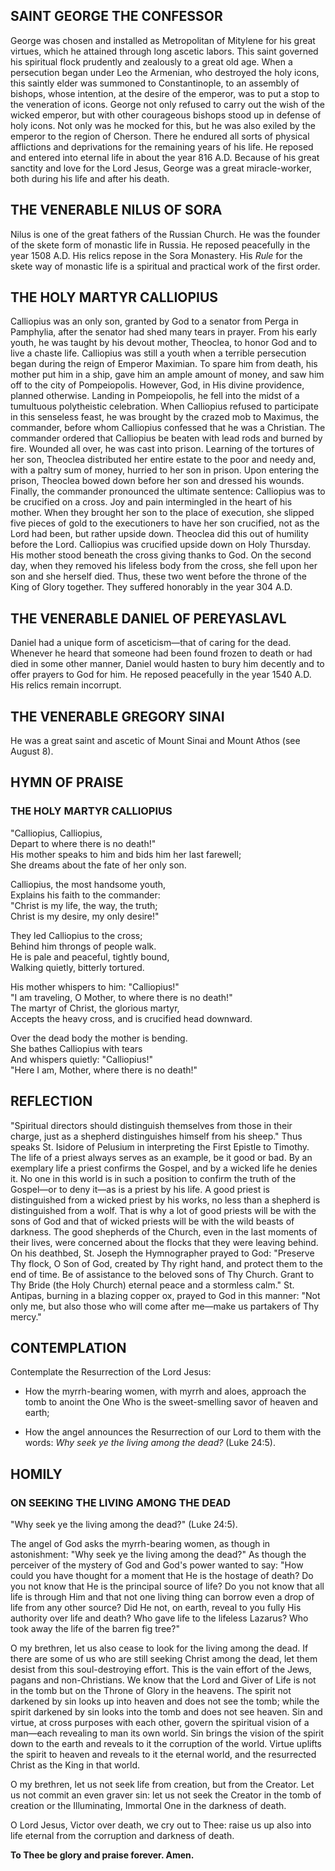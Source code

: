 ## SAINT GEORGE THE CONFESSOR

George was chosen and installed as Metropolitan of Mitylene for his great virtues, which he attained through long ascetic labors. This saint governed his spiritual flock prudently and zealously to a great old age. When a persecution began under Leo the Armenian, who destroyed the holy icons, this saintly elder was summoned to Constantinople, to an assembly of bishops, whose intention, at the desire of the emperor, was to put a stop to the veneration of icons. George not only refused to carry out the wish of the wicked emperor, but with other courageous bishops stood up in defense of holy icons. Not only was he mocked for this, but he was also exiled by the emperor to the region of Cherson. There he endured all sorts of physical afflictions and deprivations for the remaining years of his life. He reposed and entered into eternal life in about the year 816 A.D. Because of his great sanctity and love for the Lord Jesus, George was a great miracle-worker, both during his life and after his death.

  

## THE VENERABLE NILUS OF SORA

Nilus is one of the great fathers of the Russian Church. He was the founder of the skete form of monastic life in Russia. He reposed peacefully in the year 1508 A.D. His relics repose in the Sora Monastery. His *Rule* for the skete way of monastic life is a spiritual and practical work of the first order.

  

## THE HOLY MARTYR CALLIOPIUS

Calliopius was an only son, granted by God to a senator from Perga in Pamphylia, after the senator had shed many tears in prayer. From his early youth, he was taught by his devout mother, Theoclea, to honor God and to live a chaste life. Calliopius was still a youth when a terrible persecution began during the reign of Emperor Maximian. To spare him from death, his mother put him in a ship, gave him an ample amount of money, and saw him off to the city of Pompeiopolis. However, God, in His divine providence, planned otherwise. Landing in Pompeiopolis, he fell into the midst of a tumultuous polytheistic celebration. When Calliopius refused to participate in this senseless feast, he was brought by the crazed mob to Maximus, the commander, before whom Calliopius confessed that he was a Christian. The commander ordered that Calliopius be beaten with lead rods and burned by fire. Wounded all over, he was cast into prison. Learning of the tortures of her son, Theoclea distributed her entire estate to the poor and needy and, with a paltry sum of money, hurried to her son in prison. Upon entering the prison, Theoclea bowed down before her son and dressed his wounds. Finally, the commander pronounced the ultimate sentence: Calliopius was to be crucified on a cross. Joy and pain intermingled in the heart of his mother. When they brought her son to the place of execution, she slipped five pieces of gold to the executioners to have her son crucified, not as the Lord had been, but rather upside down. Theoclea did this out of humility before the Lord. Calliopius was crucified upside down on Holy Thursday. His mother stood beneath the cross giving thanks to God. On the second day, when they removed his lifeless body from the cross, she fell upon her son and she herself died. Thus, these two went before the throne of the King of Glory together. They suffered honorably in the year 304 A.D.

  

## THE VENERABLE DANIEL OF PEREYASLAVL

Daniel had a unique form of asceticism—that of caring for the dead. Whenever he heard that someone had been found frozen to death or had died in some other manner, Daniel would hasten to bury him decently and to offer prayers to God for him. He reposed peacefully in the year 1540 A.D. His relics remain incorrupt.

  

## THE VENERABLE GREGORY SINAI

He was a great saint and ascetic of Mount Sinai and Mount Athos (see August 8).

  

## HYMN OF PRAISE

### THE HOLY MARTYR CALLIOPIUS

"Calliopius, Calliopius,  
Depart to where there is no death!"  
His mother speaks to him and bids him her last farewell;  
She dreams about the fate of her only son.  

Calliopius, the most handsome youth,  
Explains his faith to the commander:  
"Christ is my life, the way, the truth;  
Christ is my desire, my only desire!"  

They led Calliopius to the cross;  
Behind him throngs of people walk.  
He is pale and peaceful, tightly bound,  
Walking quietly, bitterly tortured.  

His mother whispers to him: "Calliopius!"  
"I am traveling, O Mother, to where there is no death!"  
The martyr of Christ, the glorious martyr,  
Accepts the heavy cross, and is crucified head downward.  

Over the dead body the mother is bending.  
She bathes Calliopius with tears  
And whispers quietly: "Calliopius!"  
"Here I am, Mother, where there is no death!"  

  

## REFLECTION

"Spiritual directors should distinguish themselves from those in their charge, just as a shepherd distinguishes himself from his sheep." Thus speaks St. Isidore of Pelusium in interpreting the First Epistle to Timothy. The life of a priest always serves as an example, be it good or bad. By an exemplary life a priest confirms the Gospel, and by a wicked life he denies it. No one in this world is in such a position to confirm the truth of the Gospel—or to deny it—as is a priest by his life. A good priest is distinguished from a wicked priest by his works, no less than a shepherd is distinguished from a wolf. That is why a lot of good priests will be with the sons of God and that of wicked priests will be with the wild beasts of darkness. The good shepherds of the Church, even in the last moments of their lives, were concerned about the flocks that they were leaving behind. On his deathbed, St. Joseph the Hymnographer prayed to God: "Preserve Thy flock, O Son of God, created by Thy right hand, and protect them to the end of time. Be of assistance to the beloved sons of Thy Church. Grant to Thy Bride (the Holy Church) eternal peace and a stormless calm." St. Antipas, burning in a blazing copper ox, prayed to God in this manner: "Not only me, but also those who will come after me—make us partakers of Thy mercy."

  

## CONTEMPLATION

Contemplate the Resurrection of the Lord Jesus:

- How the myrrh-bearing women, with myrrh and aloes, approach the tomb to anoint the One Who is the sweet-smelling savor of heaven and earth;

- How the angel announces the Resurrection of our Lord to them with the words: *Why seek ye the living among the dead?* (Luke 24:5).

  

## HOMILY

### ON SEEKING THE LIVING AMONG THE DEAD

"Why seek ye the living among the dead?" (Luke 24:5).  

The angel of God asks the myrrh-bearing women, as though in astonishment: "Why seek ye the living among the dead?" As though the perceiver of the mystery of God and God's power wanted to say: "How could you have thought for a moment that He is the hostage of death? Do you not know that He is the principal source of life? Do you not know that all life is through Him and that not one living thing can borrow even a drop of life from any other source? Did He not, on earth, reveal to you fully His authority over life and death? Who gave life to the lifeless Lazarus? Who took away the life of the barren fig tree?"  

O my brethren, let us also cease to look for the living among the dead. If there are some of us who are still seeking Christ among the dead, let them desist from this soul-destroying effort. This is the vain effort of the Jews, pagans and non-Christians. We know that the Lord and Giver of Life is not in the tomb but on the Throne of Glory in the heavens. The spirit not darkened by sin looks up into heaven and does not see the tomb; while the spirit darkened by sin looks into the tomb and does not see heaven. Sin and virtue, at cross purposes with each other, govern the spiritual vision of a man—each revealing to man its own world. Sin brings the vision of the spirit down to the earth and reveals to it the corruption of the world. Virtue uplifts the spirit to heaven and reveals to it the eternal world, and the resurrected Christ as the King in that world.  

O my brethren, let us not seek life from creation, but from the Creator. Let us not commit an even graver sin: let us not seek the Creator in the tomb of creation or the Illuminating, Immortal One in the darkness of death.  

O Lord Jesus, Victor over death, we cry out to Thee: raise us up also into life eternal from the corruption and darkness of death.  

**To Thee be glory and praise forever. Amen.**
